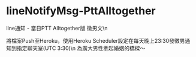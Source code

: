 # lineNotifyMsg-PttAlltogether
line通知 - 當日PTT Alltogether版 徵男文\n

將檔案Push至Heroku，使用Heroku Scheduler設定在每天晚上23:30發徵男通知到指定聊天室(UTC 3:30)\n
為廣大男性牽起婚姻的橋樑～
